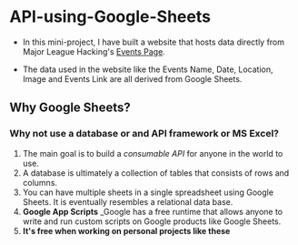 # API-using-Google-Sheets

- In this mini-project, I have built a website that hosts data directly from Major League Hacking's [Events Page](https://mlh.io/seasons/2024/events). 
* The data used in the website like the Events Name, Date, Location, Image and Events Link are all derived from Google Sheets.

## Why Google Sheets? 
### Why not use a database or and API framework or MS Excel?
1. The main goal is to build a _consumable API_ for anyone in the world to use. 
2. A database is ultimately a collection of tables that consists of rows and columns. 
3. You can have multiple sheets in a single spreadsheet using Google Sheets. It is eventually resembles a relational data base.
4. **Google App Scripts**
_Google has a free runtime that allows anyone to write and run custom scripts on Google products like Google Sheets. 
5. **It's free when working on personal projects like these**



